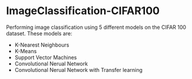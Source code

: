# ImageClassification-CIFAR100
Performing image classification using 5 different models on the CIFAR 100 dataset.
These models are:
- K-Nearest Neighbours
- K-Means
- Support Vector Machines
- Convolutional Nerual Network
- Convolutional Nerual Network with Transfer learning
